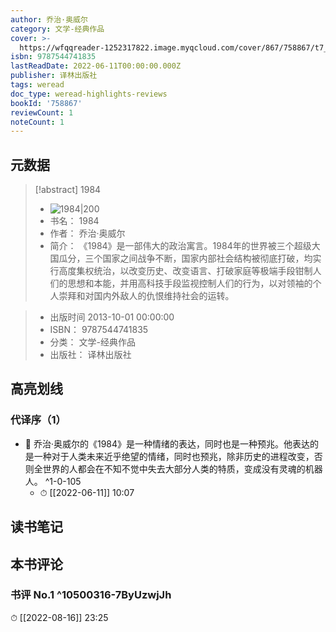 ```yaml
---
author: 乔治·奥威尔
category: 文学-经典作品
cover: >-
  https://wfqqreader-1252317822.image.myqcloud.com/cover/867/758867/t7_758867.jpg
isbn: 9787544741835
lastReadDate: 2022-06-11T00:00:00.000Z
publisher: 译林出版社
tags: weread
doc_type: weread-highlights-reviews
bookId: '758867'
reviewCount: 1
noteCount: 1
---
```


## 元数据

> [!abstract] 1984
> - ![ 1984|200](https://wfqqreader-1252317822.image.myqcloud.com/cover/867/758867/t7_758867.jpg)
> - 书名： 1984
> - 作者： 乔治·奥威尔
> - 简介：     《1984》是一部伟大的政治寓言。1984年的世界被三个超级大国瓜分，三个国家之间战争不断，国家内部社会结构被彻底打破，均实行高度集权统治，以改变历史、改变语言、打破家庭等极端手段钳制人们的思想和本能，并用高科技手段监视控制人们的行为，以对领袖的个人崇拜和对国内外敌人的仇恨维持社会的运转。

> - 出版时间 2013-10-01 00:00:00
> - ISBN： 9787544741835
> - 分类： 文学-经典作品
> - 出版社： 译林出版社

## 高亮划线

### 代译序（1）


- 📌 乔治·奥威尔的《1984》是一种情绪的表达，同时也是一种预兆。他表达的是一种对于人类未来近乎绝望的情绪，同时也预兆，除非历史的进程改变，否则全世界的人都会在不知不觉中失去大部分人类的特质，变成没有灵魂的机器人。 ^1-0-105
    - ⏱ [[2022-06-11]]  10:07 
## 读书笔记

## 本书评论

### 书评 No.1  ^10500316-7ByUzwjJh
⏱ [[2022-08-16]]  23:25

